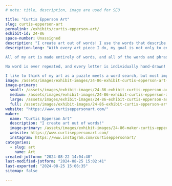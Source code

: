 ```yaml
---
# note: title, description, image are used for SEO

title: "Curtis Epperson Art"
slug: curtis-epperson-art
permalink: /exhibits/curtis-epperson-art/
exhibit-id: 24-86
space-number: Unassigned
description: "I create art out of words! I use the words that describe the art to create the art!"
description-long: "With every art piece I do, my goal is not only to entertain you, but also to inspire and educate you!

All of my art is made entirely of words, and all of the words and phrases describe the art, telling fun facts about each piece!

No word is ever repeated, and every letter is individually hand-drawn!

I like to think of my art as a puzzle meets a word search, but most importantly, a beautiful piece of art for your home or office!"
image: /assets/images/exhibit-images/24-86-exhibit-curtis-epperson-art-img-5543-large.jpeg
image-primary: 
  small: /assets/images/exhibit-images/24-86-exhibit-curtis-epperson-art-img-5543-small.jpeg
  medium: /assets/images/exhibit-images/24-86-exhibit-curtis-epperson-art-img-5543-medium.jpeg
  large: /assets/images/exhibit-images/24-86-exhibit-curtis-epperson-art-img-5543-large.jpeg
  full: /assets/images/exhibit-images/24-86-exhibit-curtis-epperson-art-img-5543-full.jpeg
website: "https://www.curtiseppersonart.com/"
maker: 
  name: "Curtis Epperson Art"
  description: "I create art out of words!"
  image-primary: /assets/images/exhibit-images/24-86-maker-curtis-epperson-art-ce-art-logo-new-black-medium.png
  website: https://www.curtiseppersonart.com/
  instagram: https://www.instagram.com/curtiseppersonart/
categories: 
  - slug: art
    name: Art
created-jotform: "2024-08-22 14:04:40"
last-modified-jotform: "2024-08-25 15:02:41"
last-exported: "2024-08-25 15:06:35"
sitemap: false

---
```

